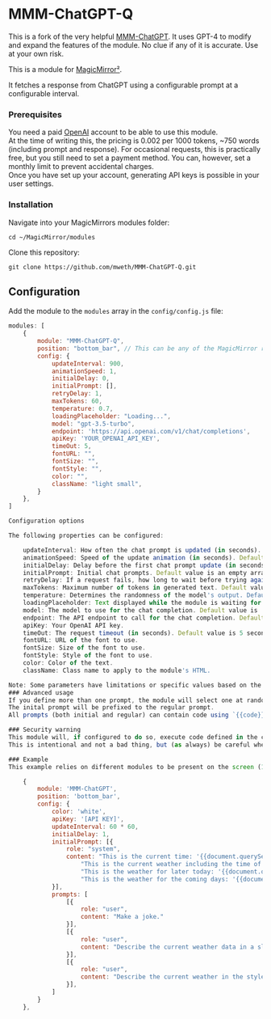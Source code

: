 # MMM-ChatGPT-Q

This is a fork of the very helpful [MMM-ChatGPT](https://github.com/ImanuelBertrand/MMM-ChatGPT).  It uses GPT-4 to modify and expand the features of the module.  No clue if any of it is accurate.  Use at your own risk.

This is a module for [MagicMirror²](https://github.com/MichMich/MagicMirror/).

It fetches a response from ChatGPT using a configurable prompt at a configurable interval.

### Prerequisites

You need a paid [OpenAI](https:://platform.openai.com) account to be able to use this module.<br>
At the time of writing this, the pricing is 0.002 per 1000 tokens, ~750 words (including prompt and response).
For occasional requests, this is practically free, but you still need to set a payment method.
You can, however, set a monthly limit to prevent accidental charges.<br>
Once you have set up your account, generating API keys is possible in your user settings.<br>


### Installation

Navigate into your MagicMirrors modules folder:

```shell
cd ~/MagicMirror/modules
```
Clone this repository:
```shell
git clone https://github.com/mweth/MMM-ChatGPT-Q.git
```



## Configuration

Add the module to the `modules` array in the `config/config.js` file:

```javascript
modules: [
    {
        module: "MMM-ChatGPT-Q",
        position: "bottom_bar", // This can be any of the MagicMirror regions.
        config: {
            updateInterval: 900,
            animationSpeed: 1,
            initialDelay: 0,
            initialPrompt: [],
            retryDelay: 1,
            maxTokens: 60,
            temperature: 0.7,
            loadingPlaceholder: "Loading...",
            model: "gpt-3.5-turbo",
            endpoint: 'https://api.openai.com/v1/chat/completions',
            apiKey: 'YOUR_OPENAI_API_KEY',
            timeOut: 5,
            fontURL: "",
            fontSize: "",
            fontStyle: "",
            color: "",
            className: "light small",
        }
    },
]

Configuration options

The following properties can be configured:

    updateInterval: How often the chat prompt is updated (in seconds). Default value is 900 seconds (15 minutes).
    animationSpeed: Speed of the update animation (in seconds). Default value is 1 second.
    initialDelay: Delay before the first chat prompt update (in seconds). Default value is 0 seconds.
    initialPrompt: Initial chat prompts. Default value is an empty array.
    retryDelay: If a request fails, how long to wait before trying again (in seconds). Default value is 1 second.
    maxTokens: Maximum number of tokens in generated text. Default value is 60.
    temperature: Determines the randomness of the model's output. Default value is 0.7.
    loadingPlaceholder: Text displayed while the module is waiting for the API response. Default value is "Loading...".
    model: The model to use for the chat completion. Default value is 'gpt-3.5-turbo'.
    endpoint: The API endpoint to call for the chat completion. Default value is 'https://api.openai.com/v1/chat/completions'.
    apiKey: Your OpenAI API key.
    timeOut: The request timeout (in seconds). Default value is 5 seconds.
    fontURL: URL of the font to use.
    fontSize: Size of the font to use.
    fontStyle: Style of the font to use.
    color: Color of the text.
    className: Class name to apply to the module's HTML.

Note: Some parameters have limitations or specific values based on the OpenAI's API usage. maxTokens and temperature are based on the limitations and constraints of the GPT-3 API. For maxTokens, keep in mind that larger values may lead to slower response times and higher costs. For temperature, valid values range between 0 and 1.
### Advanced usage
If you define more than one prompt, the module will select one at random.<br>
The inital prompt will be prefixed to the regular prompt.
All prompts (both initial and regular) can contain code using `{{code}}` syntax. The code will be evaluated and replaced with the result. This allows you to fetch data from the screen and use it in the prompt. The code is evaluated in the context of the MagicMirror window, so you can use all the DOM API and other browser APIs.<br>

### Security warning
This module will, if configured to do so, execute code defined in the configuration.<br>
This is intentional and not a bad thing, but (as always) be careful when copying code from the internet. 

### Example
This example relies on different modules to be present on the screen (1x time, 3x weather). <br>It fetches the current weather, the weather for later today and the weather for the coming days and uses it in the prompt. It also uses the `initialPrompt` to set up the prompt with the current weather data.

    {
        module: 'MMM-ChatGPT',
        position: 'bottom_bar',
        config: {
            color: 'white',
            apiKey: '[API KEY]',
            updateInterval: 60 * 60,
            initialDelay: 1,
            initialPrompt: [{
                role: "system",
                content: "This is the current time: '{{document.querySelectorAll('.clock')[0].innerText}}'." +
                    "This is the current weather including the time of sunset/sunrise: '{{document.querySelectorAll('.weather')[0].innerText}}'. " +
                    "This is the weather for later today: '{{document.querySelectorAll('.weather')[1].innerText}}'. " +
                    "This is the weather for the coming days: '{{document.querySelectorAll('.weather')[2].innerText}}'. " +
            }],
            prompts: [
                [{
                    role: "user",
                    content: "Make a joke."
                }],
                [{
                    role: "user",
                    content: "Describe the current weather data in a slightly amusing way. Don't use more than one sentence."
                }],
                [{
                    role: "user",
                    content: "Describe the current weather in the style of the Wee Free Men from the novels of Terry Pratchett, but don't mention any specific names from the novels."
                }],
            ]
        }
    },
